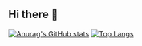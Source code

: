 ## Hi there 👋

[![Anurag's GitHub stats](https://github-readme-stats.vercel.app/api?username=Natu-ja)](https://github.com/anuraghazra/github-readme-stats)
[![Top Langs](https://github-readme-stats.vercel.app/api/top-langs/?username=Natu-ja)](https://github.com/anuraghazra/github-readme-stats)
